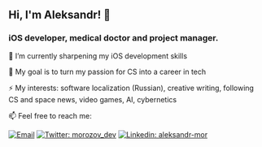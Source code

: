 ## Hi, I'm Aleksandr! 👋

### iOS developer, medical doctor and project manager.

🌱  I’m currently sharpening my iOS development skills
 
🔭  My goal is to turn my passion for CS into a career in tech

⚡ My interests: software localization (Russian), creative writing, following CS and space news, video games, AI, cybernetics
 
📫  Feel free to reach me:

[![Email](https://img.shields.io/badge/Email-%40dr.morozov.dev@gmail.com%20-blue)](mailto:dr.morozov.dev@gmail.com?)
[![Twitter: morozov_dev](https://img.shields.io/twitter/follow/morozov_dev?style=social)](https://twitter.com/morozov_dev)
[![Linkedin: aleksandr-mor](https://img.shields.io/badge/-aleksandrmor-blue?style=flat-square&logo=Linkedin&logoColor=white&link=https://www.linkedin.com/in/aleksandr-mor/)](https://www.linkedin.com/in/aleksandr-mor/)
